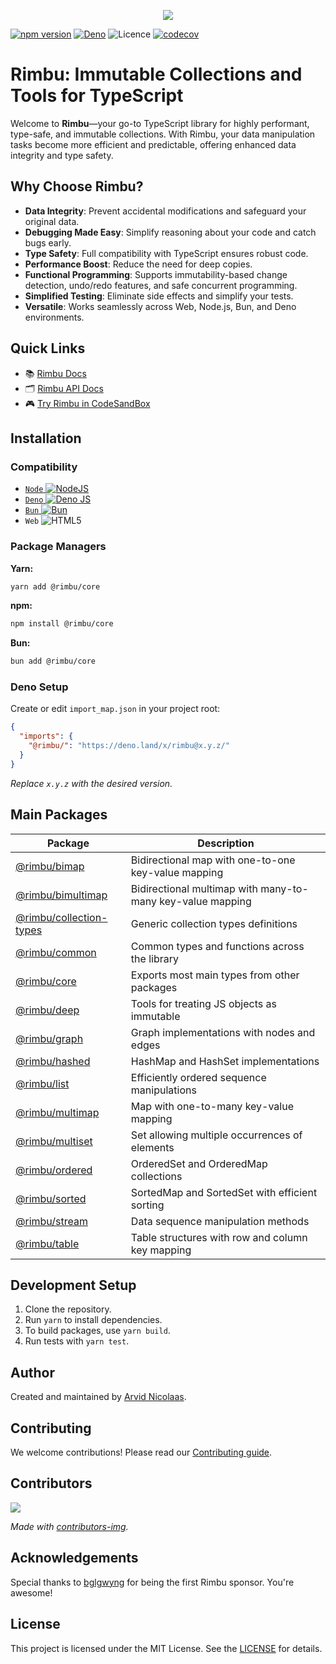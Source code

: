 <p align="center">
    <img src="https://github.com/rimbu-org/rimbu/raw/main/assets/rimbu_logo.svg" />
</p>

[![npm version](https://badge.fury.io/js/@rimbu%2Fcore.svg)](https://www.npmjs.com/package/@rimbu/core)
[![Deno](https://shield.deno.dev/x/rimbu)](http://deno.land/x/rimbu)
![Licence](https://img.shields.io/github/license/rimbu-org/rimbu)
[![codecov](https://codecov.io/gh/rimbu-org/rimbu/branch/main/graph/badge.svg?token=RSFK5B0N0Z)](https://codecov.io/gh/rimbu-org/rimbu)

# Rimbu: Immutable Collections and Tools for TypeScript

Welcome to **Rimbu**—your go-to TypeScript library for highly performant, type-safe, and immutable collections. With Rimbu, your data manipulation tasks become more efficient and predictable, offering enhanced data integrity and type safety.

## Why Choose Rimbu?

- **Data Integrity**: Prevent accidental modifications and safeguard your original data.
- **Debugging Made Easy**: Simplify reasoning about your code and catch bugs early.
- **Type Safety**: Full compatibility with TypeScript ensures robust code.
- **Performance Boost**: Reduce the need for deep copies.
- **Functional Programming**: Supports immutability-based change detection, undo/redo features, and safe concurrent programming.
- **Simplified Testing**: Eliminate side effects and simplify your tests.
- **Versatile**: Works seamlessly across Web, Node.js, Bun, and Deno environments.

## Quick Links

- 📚 [Rimbu Docs](https://rimbu.org)
- 🗂 [Rimbu API Docs](https://rimbu.org/api)
- 🎮 [Try Rimbu in CodeSandBox](https://codesandbox.io/s/github/vitoke/rimbu-sandbox/tree/main?previewwindow=console&view=split&editorsize=65&moduleview=1&module=/src/index.ts)

## Installation

### Compatibility

- [`Node` ![NodeJS](https://img.shields.io/badge/node.js-6DA55F?logo=node.js&logoColor=white)](https://nodejs.org)
- [`Deno` ![Deno JS](https://img.shields.io/badge/deno%20js-000000?logo=deno&logoColor=white)](https://deno.com/runtime)
- [`Bun` ![Bun](https://img.shields.io/badge/Bun-%23000000.svg?logoColor=white)](https://bun.sh/)
- `Web` ![HTML5](https://img.shields.io/badge/html5-%23E34F26.svg?logoColor=white)

### Package Managers

**Yarn:**

```sh
yarn add @rimbu/core
```

**npm:**

```sh
npm install @rimbu/core
```

**Bun:**

```sh
bun add @rimbu/core
```

### Deno Setup

Create or edit `import_map.json` in your project root:

```json
{
  "imports": {
    "@rimbu/": "https://deno.land/x/rimbu@x.y.z/"
  }
}
```

_Replace `x.y.z` with the desired version._

## Main Packages

| Package                                              | Description                                                |
| ---------------------------------------------------- | ---------------------------------------------------------- |
| [@rimbu/bimap](packages/bimap)                       | Bidirectional map with one-to-one key-value mapping        |
| [@rimbu/bimultimap](packages/bimultimap)             | Bidirectional multimap with many-to-many key-value mapping |
| [@rimbu/collection-types](packages/collection-types) | Generic collection types definitions                       |
| [@rimbu/common](packages/common)                     | Common types and functions across the library              |
| [@rimbu/core](packages/core)                         | Exports most main types from other packages                |
| [@rimbu/deep](packages/deep)                         | Tools for treating JS objects as immutable                 |
| [@rimbu/graph](packages/graph)                       | Graph implementations with nodes and edges                 |
| [@rimbu/hashed](packages/hashed)                     | HashMap and HashSet implementations                        |
| [@rimbu/list](packages/list)                         | Efficiently ordered sequence manipulations                 |
| [@rimbu/multimap](packages/multimap)                 | Map with one-to-many key-value mapping                     |
| [@rimbu/multiset](packages/multiset)                 | Set allowing multiple occurrences of elements              |
| [@rimbu/ordered](packages/ordered)                   | OrderedSet and OrderedMap collections                      |
| [@rimbu/sorted](packages/sorted)                     | SortedMap and SortedSet with efficient sorting             |
| [@rimbu/stream](packages/stream)                     | Data sequence manipulation methods                         |
| [@rimbu/table](packages/table)                       | Table structures with row and column key mapping           |

## Development Setup

1. Clone the repository.
2. Run `yarn` to install dependencies.
3. To build packages, use `yarn build`.
4. Run tests with `yarn test`.

## Author

Created and maintained by [Arvid Nicolaas](https://github.com/vitoke).

## Contributing

We welcome contributions! Please read our [Contributing guide](https://github.com/rimbu-org/rimbu/blob/main/CONTRIBUTING.md).

## Contributors

<img src = "https://contrib.rocks/image?repo=rimbu-org/rimbu"/>

_Made with [contributors-img](https://contrib.rocks)._

## Acknowledgements

Special thanks to [bglgwyng](https://github.com/bglgwyng) for being the first Rimbu sponsor. You're awesome!

## License

This project is licensed under the MIT License. See the [LICENSE](./LICENSE) for details.
